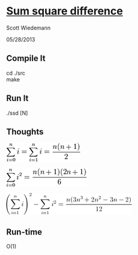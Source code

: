 # [Sum square difference](http://projecteuler.net/problem=6)
Scott Wiedemann

05/28/2013

## Compile It
cd ./src  
make


## Run It
./ssd [N]


## Thoughts

![arithmetic_series](lib/arithmetic_series.png)

![squared](lib/squared.png)

![sum](lib/sum.png)

## Run-time
O(1)
